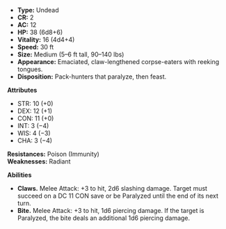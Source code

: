 - **Type:** Undead
- **CR:** 2
- **AC:** 12
- **HP:** 38 (6d8+6)
- **Vitality:** 16 (4d4+4)
- **Speed:** 30 ft
- **Size:** Medium (5–6 ft tall, 90–140 lbs)
- **Appearance:** Emaciated, claw-lengthened corpse-eaters with reeking tongues.
- **Disposition:** Pack-hunters that paralyze, then feast.

**Attributes**
- STR: 10 (+0)
- DEX: 12 (+1)
- CON: 11 (+0)
- INT: 3 (−4)
- WIS: 4 (−3)
- CHA: 3 (−4)

**Resistances:** Poison (Immunity)  
**Weaknesses:** Radiant

**Abilities**
- **Claws.** Melee Attack: +3 to hit, 2d6 slashing damage. Target must succeed on a DC 11 CON save or be Paralyzed until the end of its next turn.
- **Bite.** Melee Attack: +3 to hit, 1d6 piercing damage. If the target is Paralyzed, the bite deals an additional 1d6 piercing damage.